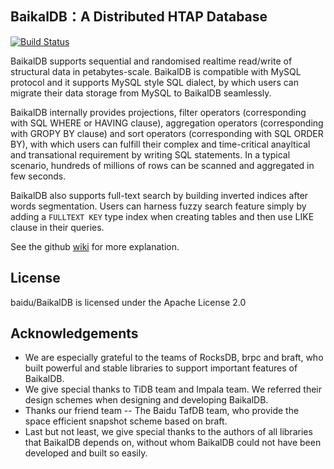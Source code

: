## BaikalDB：A Distributed HTAP Database
[![Build Status](https://travis-ci.org/baidu/BaikalDB.svg?branch=master)](https://travis-ci.org/baidu/BaikalDB)

BaikalDB supports sequential and randomised realtime read/write of structural data in petabytes-scale.
BaikalDB is compatible with MySQL protocol and it supports MySQL style SQL dialect, by which users can migrate their data storage from MySQL to BaikalDB seamlessly.

BaikalDB internally provides projections, filter operators (corresponding with SQL WHERE or HAVING clause), aggregation operators (corresponding with GROPY BY clause) and sort operators (corresponding with SQL ORDER BY), with which users can fulfill their complex and time-critical anayltical and transational requirement by writing SQL statements. In a typical scenario, hundreds of millions of rows can be scanned and aggregated in few seconds.

BaikalDB also supports full-text search by building inverted indices after words segmentation. 
Users can harness fuzzy search feature simply by adding a `FULLTEXT KEY` type index when creating tables and then use LIKE clause in their queries.

See the github [wiki](https://github.com/baidu/BaikalDB/wiki) for more explanation.

## License
baidu/BaikalDB is licensed under the Apache License 2.0

## Acknowledgements
* We are especially grateful to the teams of RocksDB, brpc and braft, who built powerful and stable libraries to support important features of BaikalDB.
* We give special thanks to TiDB team and Impala team. We referred their design schemes when designing and developing BaikalDB.
* Thanks our friend team -- The Baidu TafDB team, who provide the space efficient snapshot scheme based on braft.
* Last but not least, we give special thanks to the authors of all libraries that BaikalDB depends on, without whom BaikalDB could not have been developed and built so easily.
